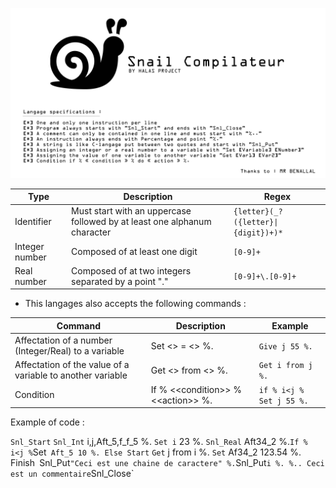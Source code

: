 ![alt text](https://raw.githubusercontent.com/HalasProject/SnailCompilateur/master/src/description.png)


Type | Description | Regex 
-----| ------------| ---------
Identifier | Must start with an uppercase followed by at least one alphanum character | `{letter}(_?({letter}\|{digit})+)*` 
Integer number | Composed of at least one digit  |  `[0-9]+`
Real number | Composed of at two integers separated by a point "." |  `[0-9]+\.[0-9]+`

- This langages also accepts the following commands : 

Command | Description | Example 
------- | ----------- | ---------------
Affectation of a number (Integer/Real) to a variable | Set <<identifier>> = <<value>> %. | `Give j 55 %.`
Affectation of the value of a variable to another variable | Get <<identifier>> from <<identifier>> %. | `Get i from j %.`
Condition | If % \<\<condition\>\> % \<\<action\>\> %. | `if % i<j % Set j 55 %.`

Example of code : 

`Snl_Start`
`Snl_Int` i,j,Aft_5,f_f_5 %.
`Set i` 23 %.
`Snl_Real` Aft34_2 %.`
If % i<j % `Set` Aft_5 10 %.
Else
Start`
`Get` j from i %.
`Set` Af34_2 123.54 %.`
`Finish`
`Snl_Put` "Ceci est une chaine de caractere" %.
`Snl_Put` i %.
%.. Ceci est un commentaire
`Snl_Close`
